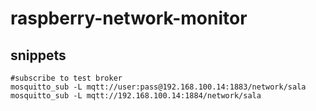 # raspberry-network-monitor #


## snippets ##

```shell
#subscribe to test broker
mosquitto_sub -L mqtt://user:pass@192.168.100.14:1883/network/sala
mosquitto_sub -L mqtt://192.168.100.14:1884/network/sala
```
